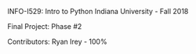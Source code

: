 INFO-I529: Intro to Python
Indiana University - Fall 2018

Final Project: Phase #2

Contributors:
Ryan Irey - 100%
